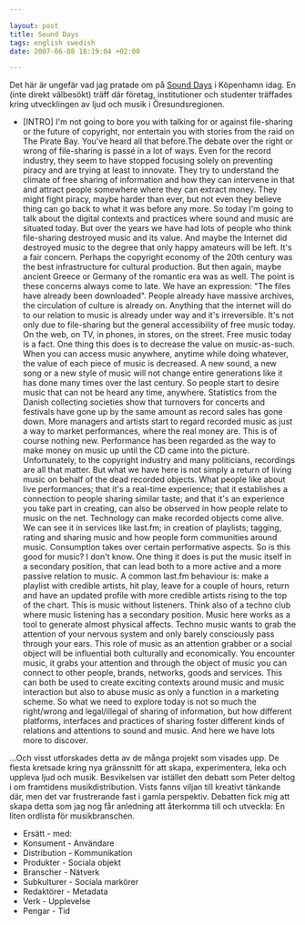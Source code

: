 ```yaml
---

layout: post
title: Sound Days
tags: english swedish
date: 2007-06-08 18:19:04 +02:00

---
```


Det här är ungefär vad jag pratade om på [Sound Days](http://www.sounddays.com/ "Sound Days") i Köpenhamn idag. En (inte direkt välbesökt) träff där företag, institutioner och studenter träffades kring utvecklingen av ljud och musik i Öresundsregionen.

- [INTRO] I'm not going to bore you with talking for or against file-sharing or the future of copyright, nor entertain you with stories from the raid on The Pirate Bay. You've heard all that before.The debate over the right or wrong of file-sharing is passé in a lot of ways. Even for the record industry, they seem to have stopped focusing solely on preventing piracy and are trying at least to innovate. They try to understand the climate of free sharing of information and how they can intervene in that and attract people somewhere where they can extract money. They might fight piracy, maybe harder than ever, but not even they believe thing can go back to what it was before any more. So today I'm going to talk about the digital contexts and practices where sound and music are situated today. But over the years we have had lots of people who think file-sharing destroyed music and its value. And maybe the Internet did destroyed music to the degree that only happy amateurs will be left. It's a fair concern. Perhaps the copyright economy of the 20th century was the best infrastructure for cultural production. But then again, maybe ancient Greece or Germany of the romantic era was as well. The point is these concerns always come to late. We have an expression: "The files have already been downloaded". People already have massive archives, the circulation of culture is already on. Anything that the internet will do to our relation to music is already under way and it's irreversible. It's not only due to file-sharing but the general accessibility of free music today. On the web, on TV, in phones, in stores, on the street. Free music today is a fact. One thing this does is to decrease the value on music-as-such. When you can access music anywhere, anytime while doing whatever, the value of each piece of music is decreased. A new sound, a new song or a new style of music will not change entire generations like it has done many times over the last century. So people start to desire music that can not be heard any time, anywhere. Statistics from the Danish collecting societies show that turnovers for concerts and festivals have gone up by the same amount as record sales has gone down. More managers and artists start to regard recorded music as just a way to market performances, where the real money are. This is of course nothing new. Performance has been regarded as the way to make money on music up until the CD came into the picture. Unfortunately, to the copyright industry and many politicians, recordings are all that matter. But what we have here is not simply a return of living music on behalf of the dead recorded objects. What people like about live performances; that it's a real-time experience; that it establishes a connection to people sharing similar taste; and that it's an experience you take part in creating, can also be observed in how people relate to music on the net. Technology can make recorded objects come alive. We can see it in services like last.fm; in creation of playlists; tagging, rating and sharing music and how people form communities around music. Consumption takes over certain performative aspects. So is this good for music? I don't know. One thing it does is put the music itself in a secondary position, that can lead both to a more active and a more passive relation to music. A common last.fm behaviour is: make a playlist with credible artists, hit play, leave for a couple of hours, return and have an updated profile with more credible artists rising to the top of the chart. This is music without listeners. Think also of a techno club where music listening has a secondary position. Music here works as a tool to generate almost physical affects. Techno music wants to grab the attention of your nervous system and only barely consciously pass through your ears. This role of music as an attention grabber or a social object will be influential both culturally and economically. You encounter music, it grabs your attention and through the object of music you can connect to other people, brands, networks, goods and services. This can both be used to create exciting contexts around music and music interaction but also to abuse music as only a function in a marketing scheme. So what we need to explore today is not so much the right/wrong and legal/illegal of sharing of information, but how different platforms, interfaces and practices of sharing foster different kinds of relations and attentions to sound and music. And here we have lots more to discover.

...Och visst utforskades detta av de många projekt som visades upp. De flesta kretsade kring nya gränssnitt för att skapa, experimentera, leka och uppleva ljud och musik. Besvikelsen var istället den debatt som Peter deltog i om framtidens musikdistribution. Vists fanns viljan till kreativt tänkande där, men det var frustrerande fast i gamla perspektiv. Debatten fick mig att skapa detta som jag nog får anledning att återkomma till och utveckla: En liten ordlista för musikbranschen.

- Ersätt - med:
- Konsument - Användare
- Distribution - Kommunikation
- Produkter - Sociala objekt
- Branscher - Nätverk
- Subkulturer - Sociala markörer
- Redaktörer - Metadata
- Verk - Upplevelse
- Pengar - Tid 
